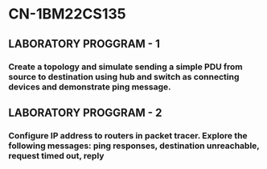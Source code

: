 <h1> CN-1BM22CS135</h1>

<h2>LABORATORY PROGGRAM - 1</h2>
<h3>Create a topology and simulate sending a simple PDU from source to 
destination using hub and switch as connecting devices and demonstrate ping message.</h3>
<h2>LABORATORY PROGGRAM - 2</h2>
<h3>Configure IP address to routers in packet tracer. Explore the 
following messages: ping responses, destination unreachable, request timed out, reply</h3>
